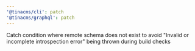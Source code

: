 ```yaml
---
'@tinacms/cli': patch
'@tinacms/graphql': patch
---
```


Catch condition where remote schema does not exist to avoid "Invalid or incomplete introspection error" being thrown during build checks
